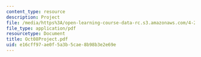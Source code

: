 ```yaml
---
content_type: resource
description: Project
file: /media/https%3A/open-learning-course-data-rc.s3.amazonaws.com/4-285-research-topics-in-architecture-citizen-centered-design-of-open-governance-systems-fall-2002/e16cff97ae0f5a3b5cae8b98b3e2e69e_Oct08Project.pdf
file_type: application/pdf
resourcetype: Document
title: Oct08Project.pdf
uid: e16cff97-ae0f-5a3b-5cae-8b98b3e2e69e
---
```

